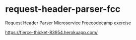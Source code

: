 # request-header-parser-fcc
Request Header Parser Microservice Freecodecamp exercise

https://fierce-thicket-83954.herokuapp.com/
